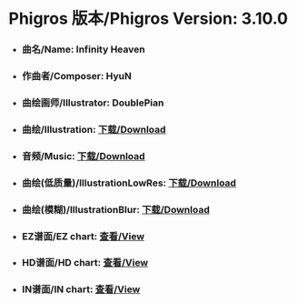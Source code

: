 
# Phigros 版本/Phigros Version:  3.10.0

- ### __曲名/Name:  Infinity Heaven__

- ### __作曲者/Composer:  HyuN__

- ### __曲绘画师/Illustrator:  DoublePian__

- ### __曲绘/Illustration:  [下载/Download](https://github.com/Po6647A/WebAssests/releases/download/3.10.0/1108.png)__

- ### __音频/Music:  [下载/Download](https://github.com/Po6647A/WebAssests/releases/download/3.10.0/1777.ogg)__

- ### __曲绘(低质量)/IllustrationLowRes:  [下载/Download](https://github.com/Po6647A/WebAssests/releases/download/3.10.0/1600.png)__

- ### __曲绘(模糊)/IllustrationBlur:  [下载/Download](https://github.com/Po6647A/WebAssests/releases/download/3.10.0/0)__


- ### __EZ谱面/EZ chart:  [查看/View](./EZ.json/index.html)__

- ### __HD谱面/HD chart:  [查看/View](./HD.json/index.html)__

- ### __IN谱面/IN chart:  [查看/View](./IN.json/index.html)__
